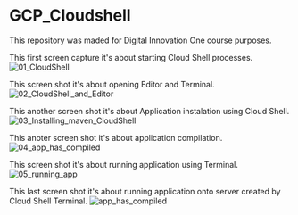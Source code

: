 # GCP_Cloudshell
This repository was maded for Digital Innovation One course purposes.

 
This first screen capture it's about starting Cloud Shell processes.
![01_CloudShell](https://user-images.githubusercontent.com/48163195/209922042-2844dce1-79e6-44b3-9113-27f38a9e9ca0.png)

 
This screen shot it's about opening Editor and Terminal.
![02_CloudShell_and_Editor](https://user-images.githubusercontent.com/48163195/209922177-b92270cb-3835-4a63-88e3-0f401d694f76.png)

 
This another screen shot it's about Application instalation using Cloud Shell.
![03_Installing_maven_CloudShell](https://user-images.githubusercontent.com/48163195/209922341-45b72e95-6965-4724-a638-ef3b053419af.png)

 
This anoter screen shot it's about application compilation. 
![04_app_has_compiled](https://user-images.githubusercontent.com/48163195/209922430-3ebe75ff-7061-4548-ae83-4dcf0121bdef.png)

 
This screen shot it's about running application using Terminal.
![05_running_app](https://user-images.githubusercontent.com/48163195/209922559-2daff5ed-d752-4d90-99e0-a51efc8cb572.png)

 
This last screen shot it's about running application onto server created by Cloud Shell Terminal.
![app_has_compiled](https://user-images.githubusercontent.com/48163195/209922680-d9567f87-0faa-466e-9ee4-d302b305e9ef.png)
